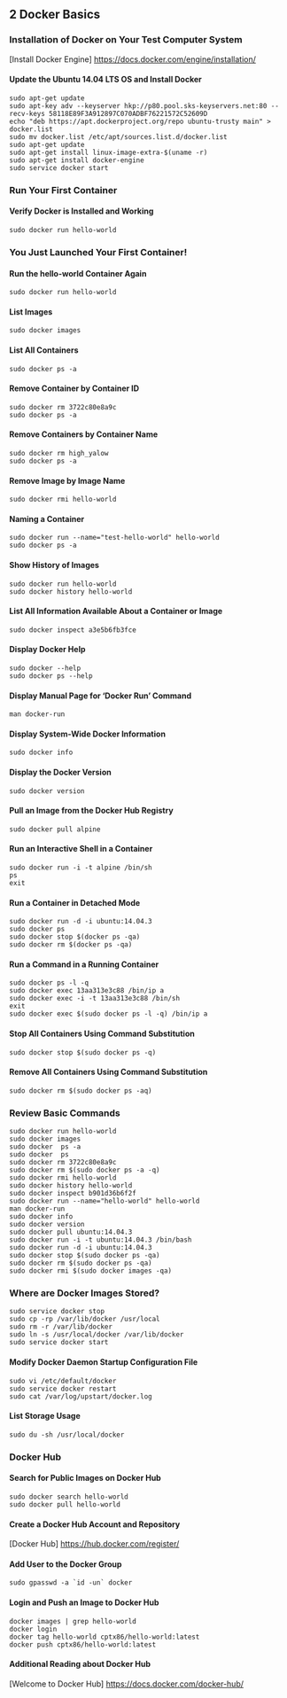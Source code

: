 ## 2   Docker Basics
### Installation of Docker on Your Test Computer System
[Install Docker Engine] https://docs.docker.com/engine/installation/
#### Update the Ubuntu 14.04 LTS OS and Install Docker
```
sudo apt-get update
sudo apt-key adv --keyserver hkp://p80.pool.sks-keyservers.net:80 --recv-keys 58118E89F3A912897C070ADBF76221572C52609D
echo "deb https://apt.dockerproject.org/repo ubuntu-trusty main" > docker.list
sudo mv docker.list /etc/apt/sources.list.d/docker.list
sudo apt-get update
sudo apt-get install linux-image-extra-$(uname -r)
sudo apt-get install docker-engine
sudo service docker start
```
### Run Your First Container
#### Verify Docker is Installed and Working
```sudo docker run hello-world```
### You Just Launched Your First Container!
#### Run the hello-world Container Again
```sudo docker run hello-world```
#### List Images
```sudo docker images```
#### List All Containers
```sudo docker ps -a```
#### Remove Container by Container ID
```
sudo docker rm 3722c80e8a9c
sudo docker ps -a
```
#### Remove Containers by Container Name
```
sudo docker rm high_yalow
sudo docker ps -a
```
#### Remove Image by Image Name
```sudo docker rmi hello-world```
#### Naming a Container
```
sudo docker run --name="test-hello-world" hello-world
sudo docker ps -a
```
#### Show History of Images
```
sudo docker run hello-world
sudo docker history hello-world
```
#### List All Information Available About a Container or Image
```sudo docker inspect a3e5b6fb3fce```
####    Display Docker Help
```
sudo docker --help
sudo docker ps --help
```
#### Display Manual Page for ‘Docker Run’ Command
```man docker-run```
#### Display System-Wide Docker Information
```sudo docker info```
#### Display the Docker Version
```sudo docker version```
#### Pull an Image from the Docker Hub Registry
```sudo docker pull alpine```
#### Run an Interactive Shell in a Container
```
sudo docker run -i -t alpine /bin/sh
ps
exit
```
#### Run a Container in Detached Mode
```
sudo docker run -d -i ubuntu:14.04.3
sudo docker ps
sudo docker stop $(docker ps -qa)
sudo docker rm $(docker ps -qa)
```
#### Run a Command in a Running Container
```
sudo docker ps -l -q
sudo docker exec 13aa313e3c88 /bin/ip a
sudo docker exec -i -t 13aa313e3c88 /bin/sh
exit
sudo docker exec $(sudo docker ps -l -q) /bin/ip a
```
#### Stop All Containers Using Command Substitution
```sudo docker stop $(sudo docker ps -q) ```
#### Remove All Containers Using Command Substitution
```sudo docker rm $(sudo docker ps -aq)```





### Review Basic Commands
```
sudo docker run hello-world
sudo docker images
sudo docker  ps -a
sudo docker  ps
sudo docker rm 3722c80e8a9c
sudo docker rm $(sudo docker ps -a -q)
sudo docker rmi hello-world
sudo docker history hello-world
sudo docker inspect b901d36b6f2f
sudo docker run --name="hello-world" hello-world
man docker-run
sudo docker info
sudo docker version
sudo docker pull ubuntu:14.04.3
sudo docker run -i -t ubuntu:14.04.3 /bin/bash
sudo docker run -d -i ubuntu:14.04.3
sudo docker stop $(sudo docker ps -qa)
sudo docker rm $(sudo docker ps -qa)
sudo docker rmi $(sudo docker images -qa)
```
### Where are Docker Images Stored?
```
sudo service docker stop
sudo cp -rp /var/lib/docker /usr/local
sudo rm -r /var/lib/docker
sudo ln -s /usr/local/docker /var/lib/docker
sudo service docker start
```
#### Modify Docker Daemon Startup Configuration File
```
sudo vi /etc/default/docker
sudo service docker restart
sudo cat /var/log/upstart/docker.log
```
#### List Storage Usage
```sudo du -sh /usr/local/docker```
### Docker Hub
#### Search for Public Images on Docker Hub
```
sudo docker search hello-world
sudo docker pull hello-world
```
#### Create a Docker Hub Account and Repository
[Docker Hub] https://hub.docker.com/register/
#### Add User to the Docker Group
```sudo gpasswd -a `id -un` docker```
#### Login and Push an Image to Docker Hub
```
docker images | grep hello-world
docker login
docker tag hello-world cptx86/hello-world:latest
docker push cptx86/hello-world:latest
```
#### Additional Reading about Docker Hub
[Welcome to Docker Hub] https://docs.docker.com/docker-hub/

